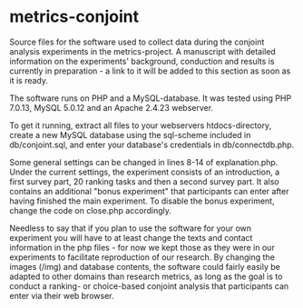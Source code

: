 # metrics-conjoint
Source files for the software used to collect data during the conjoint analysis experiments in the metrics-project. A manuscript with detailed information on the experiments' background, conduction and results is currently in preparation - a link to it will be added to this section as soon as it is ready. 

The software runs on PHP and a MySQL-database. It was tested using PHP 7.0.13, MySQL 5.0.12 and an Apache 2.4.23 webserver. 

To get it running, extract all files to your webservers htdocs-directory, create a new MySQL database using the sql-scheme included in db/conjoint.sql, and enter your database's credentials in db/connectdb.php. 

Some general settings can be changed in lines 8-14 of explanation.php. Under the current settings, the experiment consists of an introduction, a first survey part, 20 ranking tasks and then a second survey part. It also contains an additional "bonus experiment" that participants can enter after having finished the main experiment. To disable the bonus experiment, change the code on close.php accordingly. 

Needless to say that if you plan to use the software for your own experiment you will have to at least change the texts and contact information in the php files - for now we kept those as they were in our experiments to facilitate reproduction of our research. By changing the images (/img) and database contents, the software could fairly easily be adapted to other domains than research metrics, as long as the goal is to conduct a ranking- or choice-based conjoint analysis that participants can enter via their web browser. 
